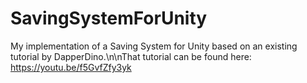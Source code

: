 # SavingSystemForUnity
My implementation of a Saving System for Unity based on an existing tutorial by DapperDino.\n\nThat tutorial can be found here: https://youtu.be/f5GvfZfy3yk
